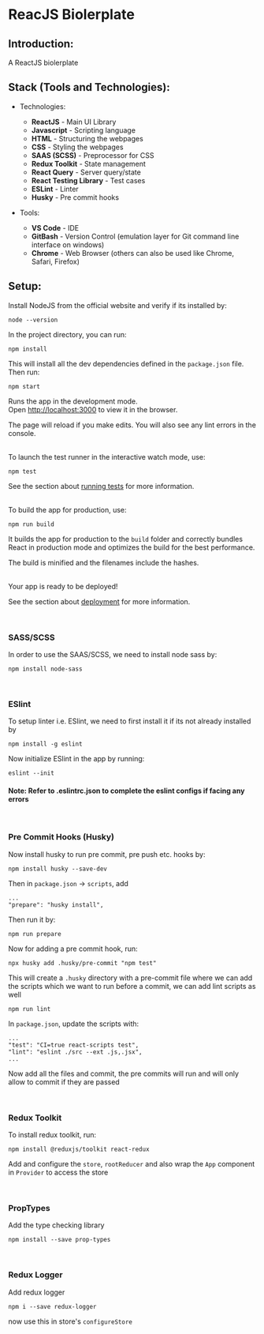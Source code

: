 # ReacJS Biolerplate

## Introduction:

A ReactJS biolerplate

## Stack (Tools and Technologies):

- Technologies:
  - <b>ReactJS</b> - Main UI Library
  - <b>Javascript</b> - Scripting language
  - <b>HTML</b> - Structuring the webpages
  - <b>CSS</b> - Styling the webpages
  - <b>SAAS (SCSS)</b> - Preprocessor for CSS
  - <b>Redux Toolkit</b> - State management
  - <b>React Query</b> - Server query/state
  - <b>React Testing Library</b> - Test cases
  - <b>ESLint</b> - Linter
  - <b>Husky</b> - Pre commit hooks

- Tools:
  - <b>VS Code</b> - IDE
  - <b>GitBash</b> - Version Control (emulation layer for Git command line interface on windows)
  - <b>Chrome</b> - Web Browser (others can also be used like Chrome, Safari, Firefox)

## Setup:

Install NodeJS from the official website and verify if its installed by:

    node --version

In the project directory, you can run:

    npm install

This will install all the dev dependencies defined in the `package.json` file. Then run:

    npm start

Runs the app in the development mode.<br>
Open [http://localhost:3000](http://localhost:3000) to view it in the browser.

The page will reload if you make edits. You will also see any lint errors in the console.

<br>
To launch the test runner in the interactive watch mode, use:

    npm test
See the section about [running tests](https://facebook.github.io/create-react-app/docs/running-tests) for more information.

<br>
To build the app for production, use:

    npm run build
It builds the app for production to the `build` folder and correctly bundles React in production mode and optimizes the build for the best performance.

The build is minified and the filenames include the hashes.

<br>
Your app is ready to be deployed!

See the section about [deployment](https://facebook.github.io/create-react-app/docs/deployment) for more information.

<br>

### SASS/SCSS

In order to use the SAAS/SCSS, we need to install node sass by:

    npm install node-sass

<br>

### ESlint

To setup linter i.e. ESlint, we need to first install it if its not already installed by

    npm install -g eslint

Now initialize ESlint in the app by running:

    eslint --init

#### Note: Refer to .eslintrc.json to complete the eslint configs if facing any errors

<br>

### Pre Commit Hooks (Husky)

Now install husky to run pre commit, pre push etc. hooks by:

    npm install husky --save-dev

Then in `package.json` -> `scripts`, add

	...
	"prepare": "husky install",

Then run it by:

	npm run prepare

Now for adding a pre commit hook, run:

	npx husky add .husky/pre-commit "npm test"

This will create a `.husky` directory with a pre-commit file where we can add the scripts which we want to run before a commit, we can add lint scripts as well

	npm run lint

In `package.json`, update the scripts with:

	...
	"test": "CI=true react-scripts test",
	"lint": "eslint ./src --ext .js,.jsx",
	...

Now add all the files and commit, the pre commits will run and will only allow to commit if they are passed

<br>

### Redux Toolkit

To install redux toolkit, run:

	npm install @reduxjs/toolkit react-redux
  
Add and configure the `store`, `rootReducer` and also wrap the `App` component in `Provider` to access the store

<br>

### PropTypes

Add the type checking library

    npm install --save prop-types

<br>

### Redux Logger

Add redux logger

    npm i --save redux-logger

now use this in store's `configureStore`
